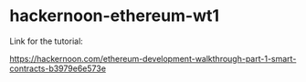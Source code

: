 # hackernoon-ethereum-wt1

Link for the tutorial:

https://hackernoon.com/ethereum-development-walkthrough-part-1-smart-contracts-b3979e6e573e
